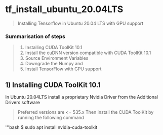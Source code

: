 # tf_install_ubuntu_20.04LTS
> Installing Tensorflow in Ubuntu 20.04 LTS with GPU support
### Summarisation of steps
> 1) Installing CUDA ToolKit 10.1
> 2) Install the cuDNN version compatible with CUDA ToolKit 10.1
> 3) Source Environment Variables
> 4) Downgrade the Numpy and
> 5) Install TensorFlow with GPU support
## 1) Installing CUDA ToolKit 10.1
In Ubuntu 20.04LTS install a proprietary Nvidia Driver from the Additional Drivers software
> Preferred versions are <= 535.x
> Then install the CUDA ToolKit by running the following command

'''bash
$ sudo apt install nvidia-cuda-toolkit
